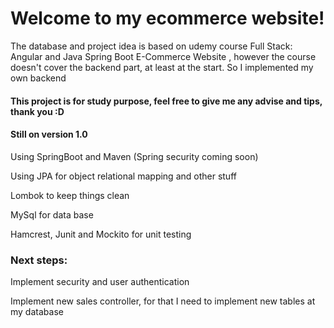# Welcome to my ecommerce website!

<p>The database and project idea is based on udemy course Full Stack: Angular and Java Spring Boot E-Commerce Website
, however the course doesn't cover the backend part, at least at the start. So I implemented my own backend</p>

<h4>This project is for study purpose, feel free to give me any advise and tips, thank you :D</h4>

<h4>Still on version 1.0</h4>

<p>Using SpringBoot and Maven (Spring security coming soon)</p>
<p>Using JPA for object relational mapping and other stuff</p>
<p>Lombok to keep things clean</p>
<p>MySql for data base</p>
<p>Hamcrest, Junit and Mockito for unit testing</p>

<h3>Next steps:</h3> 
<p>Implement security and user authentication</p>
<p>Implement new sales controller, for that I need to implement new tables at my database</p>